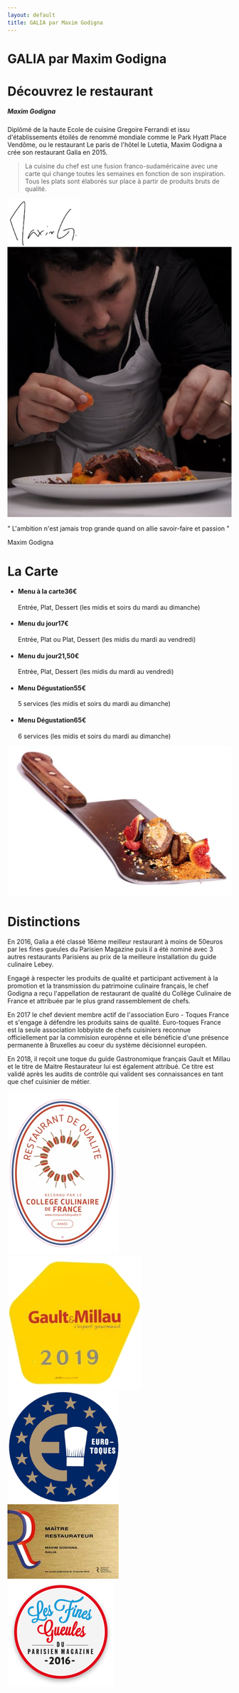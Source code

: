 ```yaml
---
layout: default
title: GALIA par Maxim Godigna
---
```


<div id="title" class="page-breadcrumb">
    <div class="container text-center">
        <h1>GALIA par Maxim Godigna</h1>
    </div>
</div>
<div class="space-40"></div>
<div class="overflow-hidden">
    <div class="container">
        <div class="row vertical-align-child">
            <div class="col-md-6 text-center">
                <h1 class="title-1">Découvrez <span class="text-color">le restaurant</span></h1>
                <h5 class="subtitle">Maxim Godigna</h5>
                <div class="space-30"></div>
                <p>
                    Diplômé de la haute <span class="text-color">Ecole de cuisine Gregoire Ferrandi</span> et issu d'établissements étoilés de renommé mondiale comme le <span class="text-color">Park Hyatt Place Vendôme</span>, ou le restaurant <span class="text-color">Le paris de l'hôtel le Lutetia</span>,
                    Maxim Godigna a crée son restaurant Galia en 2015.
                </p>
                <blockquote>
                    La cuisine du chef est une fusion franco-sudaméricaine avec une carte qui change toutes les semaines en fonction de son inspiration. Tous les plats sont élaborés sur place à partir de produits bruts de qualité.
                </blockquote>
                <img src="images/home/sign.png" alt="">
                <div class="space-30"></div>
            </div>
            <div class="col-md-6">
                <img src="images/chef-min.jpg" alt="" class="img-responsive img-rounded">
            </div>
        </div>
    </div>
</div>
<div class="space-70"></div>
<div class="cta-background">
    <div class="container">
        <div class="row">
            <div class="col-sm-8 col-sm-offset-4 text-left">
                <p class="lead ">
                    " L'ambition n'est jamais trop grande quand on allie savoir-faire et passion "
                </p>
                <span class="lead">Maxim Godigna</span>
            </div>
        </div>
    </div>
</div>
<div class="space-70"></div>
<div class="container">
    <div class="text-center">
        <h1 class="title-1">La <span class="text-color">Carte</span></h1>
        <div class="space-30"></div>
    </div>
    <div class="row vertical-align-child">
        <div class="col-md-6">
            <ul class="list-unstyled">
                <li class="menu-box clearfix margin-b-20">
                    <div class="menu-content">
                        <h4>Menu à la carte<span>36€</span></h4>
                        <p>Entrée, Plat, Dessert (les midis et soirs du mardi au dimanche)</p>
                    </div>
                </li>
                <li class="menu-box clearfix margin-b-20">
                    <div class="menu-content">
                        <h4>Menu du jour<span>17€</span></h4>
                        <p>Entrée, Plat ou Plat, Dessert (les midis du mardi au vendredi)</p>
                    </div>
                </li>
                <li class="menu-box clearfix margin-b-20">
                    <div class="menu-content">
                        <h4>Menu du jour<span>21,50€</span></h4>
                        <p>Entrée, Plat, Dessert (les midis du mardi au vendredi)</p>
                    </div>
                </li>
                <li class="menu-box clearfix margin-b-20">
                    <div class="menu-content">
                        <h4>Menu Dégustation<span>55€</span></h4>
                        <p>5 services (les midis et soirs du mardi au dimanche)</p>
                    </div>
                </li>
                <li class="menu-box clearfix margin-b-20">
                    <div class="menu-content">
                        <h4>Menu Dégustation<span>65€</span></h4>
                        <p>6 services (les midis et soirs du mardi au dimanche)</p>
                    </div>
                </li>
            </ul>
        </div>
        <div class="col-md-6 text-center">
            <div class="abso-img">
                <img src="images/home/1.jpg" alt="" class="img-responsive">
            </div>
        </div>
    </div>
</div>
<div class="award-chefs">
    <div class="container">
        <div class="row">
            <div class="col-md-8 col-md-offset-2 text-center">
                <h1 class="text-uppercase">Distinctions</h1>
                <p>
                    En 2016, Galia a été classé 16ème meilleur restaurant à moins de 50euros par les fines gueules du Parisien Magazine puis il a été nominé avec 3 autres restaurants Parisiens au prix de la meilleure installation du guide culinaire Lebey.
                </p>
                <p>
                    Engagé à respecter les produits de qualité et participant activement à la promotion et la transmission du patrimoine culinaire français, le chef Godigna a reçu l'appellation de restaurant de qualité du Collège Culinaire de France et attribuée par le plus grand rassemblement de chefs.
                </p>
                <p>
                    En 2017 le chef devient membre actif de l'association Euro - Toques France et s'engage à défendre les produits sains de qualité. Euro-toques France est la seule association lobbyiste de chefs cuisiniers reconnue officiellement par la commision europénne
                    et elle bénéficie d'une présence permanente à Bruxelles au coeur du système décisionnel européen.
                </p>
                <p>
                    En 2018, il reçoit une toque du guide Gastronomique français Gault et Millau et le titre de Maitre Restaurateur lui est également attribué. Ce titre est validé après les audits de contrôle qui valident ses connaissances en tant que chef cuisinier de métier.
                </p>
            </div>
        </div>
        <div class="row">
            <div class="col-md-offset-2 col-sm-3  text-center">
                <img src="images/home/award1.png" alt="" class="img-responsive" style="margin:0 auto;">
            </div>
            <div class="col-sm-3">
                <img src="images/home/award5.jpg" alt="" class="img-responsive" style="margin:0 auto;">
            </div>
            <div class="col-sm-3 text-center">
                <img src="images/home/award3.png" alt="" class="img-responsive" style="margin:0 auto;">
            </div>
        </div>
        <div class="row">
            <div class="col-md-offset-3 col-sm-3 text-center">
                <img src="images/home/award4.jpg" alt="" class="img-responsive" style="margin:0 auto;">
            </div>
            <div class="col-sm-3 text-center">
                <img src="images/home/award2.png" alt="" class="img-responsive" style="margin:0 auto;">
            </div>
        </div>
    </div>
</div>
